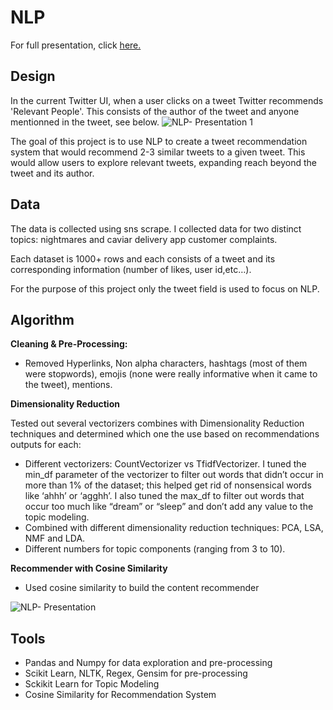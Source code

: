 # NLP
For full presentation, click [here.](https://github.com/riwasabri/NLP/blob/master/NLP-%20Presentation%20.pdf)

## **Design** 


In the current Twitter UI, when a user clicks on a tweet Twitter recommends 'Relevant People'. This 
consists of the author of the tweet and anyone mentionned in the tweet, see below. 
![NLP- Presentation 1](https://user-images.githubusercontent.com/31965719/200192546-d1696051-8d06-434b-b76f-d02a7b2891d6.jpeg)

The goal of this project is to use NLP to create a tweet recommendation system that
would recommend 2-3 similar tweets to a given tweet. This would allow users to
explore relevant tweets, expanding reach beyond the tweet and its author.

## **Data**

The data is collected using sns scrape. I collected data for two distinct topics:
nightmares and caviar delivery app customer complaints.

Each dataset is 1000+ rows and each consists of a tweet and its corresponding
information (number of likes, user id,etc…). 

For the purpose of this project only the tweet field is used to focus on NLP.

## **Algorithm**

**Cleaning & Pre-Processing:**
* Removed Hyperlinks, Non alpha characters, hashtags (most of them were
stopwords), emojis (none were really informative when it came to the tweet),
mentions.

**Dimensionality Reduction**

Tested out several vectorizers combines with Dimensionality Reduction techniques and
determined which one the use based on recommendations outputs for each:

* Different vectorizers: CountVectorizer vs TfidfVectorizer. I tuned the
min_df parameter of the vectorizer to filter out words that didn’t occur in more
than 1% of the dataset; this helped get rid of nonsensical words like ‘ahhh’ or
‘agghh’. I also tuned the max_df to filter out words that occur too much like
“dream” or “sleep” and don’t add any value to the topic modeling.
* Combined with different dimensionality reduction techniques: PCA, LSA, NMF
and LDA.
* Different numbers for topic components (ranging from 3 to 10).


**Recommender with Cosine Similarity**
* Used cosine similarity to build the content recommender

![NLP- Presentation ](https://user-images.githubusercontent.com/31965719/200125869-55c9a877-da62-4bb0-9bfd-3f76bb3c558f.gif)

## **Tools**
* Pandas and Numpy for data exploration and pre-processing
* Scikit Learn, NLTK, Regex, Gensim for pre-processing
* Sckikit Learn for Topic Modeling
* Cosine Similarity for Recommendation System

